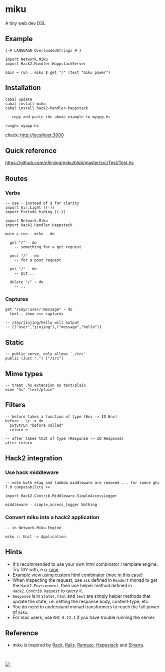 # miku

A tiny web dev DSL

## Example

    {-# LANGUAGE OverloadedStrings #-}
    
    import Network.Miku
    import Hack2.Handler.HappstackServer
    
    main = run . miku $ get "/" (text "miku power")


## Installation

    cabal update
    cabal install miku
    cabal install hack2-handler-happstack
    
    -- copy and paste the above example to myapp.hs
    
    runghc myapp.hs

check: <http://localhost:3000>

## Quick reference

<https://github.com/nfjinjing/miku/blob/master/src/Test/Test.hs>


## Routes

### Verbs

    -- use - instead of $ for clarity
    import Air.Light ((-))
    import Prelude hiding ((-))
    
    import Network.Miku
    import Hack2.Handler.Happstack
    
    main = run . miku - do

      get "/" - do
        -- something for a get request

      post "/" - do
        -- for a post request
    
      put "/" - do
        -- put ..
    
      delete "/" - do
        -- ..

### Captures

    get "/say/:user/:message" - do
      text . show =<< captures

    -- /say/jinjing/hello will output
    -- [("user","jinjing"),("message","hello")]


## Static

    -- public serve, only allows `./src`
    public (Just ".") ["/src"]

## Mime types

    -- treat .hs extension as text/plain
    mime "hs" "text/plain"

## Filters

    -- before takes a function of type (Env -> IO Env)
    before - \e -> do
      putStrLn "before called"
      return e
    
    -- after takes that of type (Response -> IO Response)
    after return

## Hack2 integration

### Use hack middleware

    -- note both etag and lambda middleware are removed ... for somce ghc 7.0 compatability ><
    
    import Hack2.Contrib.Middleware.SimpleAccessLogger
    
    middleware - simple_access_logger Nothing

### Convert miku into a hack2 application

    -- in Network.Miku.Engine
    
    miku :: Unit -> Application


## Hints

* It's recommended to use your own html combinator / template engine. Try DIY with, e.g. [moe](http://github.com/nfjinjing/moe).
* [Example view using custom html combinator (moe in this case)](http://github.com/nfjinjing/miku/blob/master/src/Test/Moe.hs)
* When inspecting the request, use `ask` defined in `ReaderT` monad to get the `Hack2.Environment`, then use helper method defined in `Hack2.Contrib.Request` to query it.
* `Response` is in `StateT`, `html` and `text` are simply helper methods that update the state, i.e. setting the response body, content-type, etc.
* You do need to understand monad transformers to reach the full power of `miku`.
* For mac users, use `GHC 6.12.1` if you have trouble running the server.
    
## Reference

* miku is inspired by [Rack](http://rack.rubyforge.org), [Rails](http://rubyonrails.org), [Ramaze](http://ramaze.net), [Happstack](http://happstack.com/) and [Sinatra](http://www.sinatrarb.com/).


<br/>

<p>
<a href="http://en.wikipedia.org/wiki/Shinryaku!_Ika_Musume"><img src="https://github.com/nfjinjing/miku/raw/master/ita.jpg"/></a>
</p>